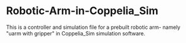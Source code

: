 # Robotic-Arm-in-Coppelia_Sim
This is a controller and simulation file for a prebuilt robotic arm- namely "uarm with gripper" in Coppelia_Sim simulation software.
